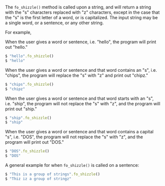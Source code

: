 The `fo_shizzle()` method is called upon a string, and will return a string with the "s" characters replaced with "z" characters, except in the case that the "s" is the first letter of a word, or is capitalized. The input string may be a single word, or a sentence, or any other string.

For example,

When the user gives a word or sentence, i.e. "hello", the program will print out "hello."

```ruby
$ "hello".fo_shizzle()
$ "hello"
```

When the user gives a word or sentence and that word contains an "s", i.e. "chips", the program will replace the "s" with "z" and print out "chipz."

```ruby
$ "chips".fo_shizzle()
$ "chipz"
```
When the user gives a word or sentence and that word starts with an "s", i.e. "ship", the program will not replace the "s" with "z", and the program will print out "ship."

```ruby
$ "ship".fo_shizzle()
$ "ship"
```
When the user gives a word or sentence and that word contains a capital "s", i.e. "DOS", the program will not replace the "s" with "z", and the program will print out "DOS."

```ruby
$ "DOS".fo_shizzle()
$ "DOS"
```
A general example for when `fo_shizzle()` is called on a sentence:

```ruby
$ "This is a group of strings".fo_shizzle()
$ "Thiz iz a group of stringz"
```

